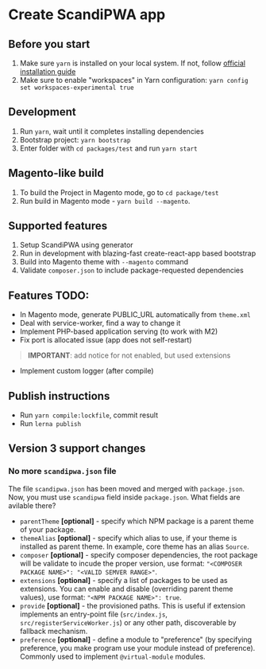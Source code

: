 # Create ScandiPWA app

## Before you start

1. Make sure `yarn` is installed on your local system. If not, follow [official installation guide](https://classic.yarnpkg.com/en/docs/install/#debian-stable)
2. Make sure to enable "workspaces" in Yarn configuration: `yarn config set workspaces-experimental true`

## Development

1. Run `yarn`, wait until it completes installing dependencies
2. Bootstrap project: `yarn bootstrap`
3. Enter folder with `cd packages/test` and run `yarn start`

## Magento-like build

1. To build the Project in Magento mode, go to `cd package/test`
2. Run build in Magento mode - `yarn build --magento`.

## Supported features

1. Setup ScandiPWA using generator
2. Run in development with blazing-fast create-react-app based bootstrap
3. Build into Magento theme with `--magento` command
4. Validate `composer.json` to include package-requested dependencies

## Features TODO:

- In Magento mode, generate PUBLIC_URL automatically from `theme.xml`
- Deal with service-worker, find a way to change it
- Implement PHP-based application serving (to work with M2)
- Fix port is allocated issue (app does not self-restart)

> **IMPORTANT**: add notice for not enabled, but used extensions

- Implement custom logger (after compile)

## Publish instructions

- Run `yarn compile:lockfile`, commit result
- Run `lerna publish`

## Version 3 support changes

### No more `scandipwa.json` file

The file `scandipwa.json` has been moved and merged with `package.json`. Now, you must use `scandipwa` field inside `package.json`. What fields are avilable there?

- `parentTheme` **[optional]** - specify which NPM package is a parent theme of your package.
- `themeAlias` **[optional]** - specify which alias to use, if your theme is installed as parent theme. In example, core theme has an alias `Source`.
- `composer` **[optional]** - specify composer dependencies, the root package will be validate to incude the proper version, use format: `"<COMPOSER PACKAGE NAME>": "<VALID SEMVER RANGE>"`.
- `extensions` **[optional]** - specify a list of packages to be used as extensions. You can enable and disable (overriding parent theme values), use format: `"<NPM PACKAGE NAME>": true`.
- `provide` **[optional]** - the provisioned paths. This is useful if extension implements an entry-point file (`src/index.js`, `src/registerServiceWorker.js`) or any other path, discoverable by fallback mechanism.
- `preference` **[optional]** - define a module to "preference" (by specifying preference, you make program use your module instead of preference). Commonly used to implement `@virtual-module` modules.